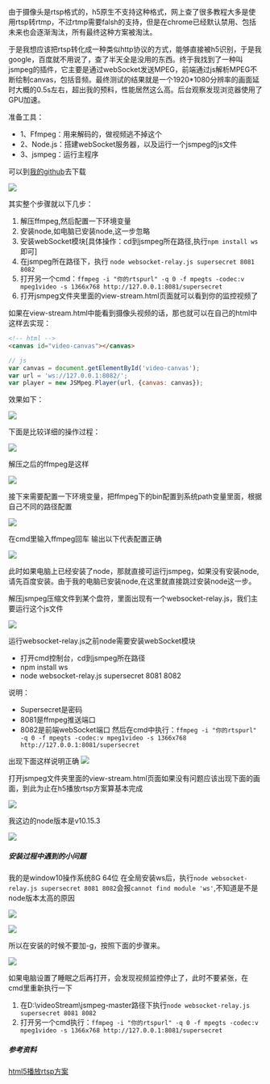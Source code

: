 
由于摄像头是rtsp格式的，h5原生不支持这种格式，网上查了很多教程大多是使用rtsp转rtmp，不过rtmp需要falsh的支持，但是在chrome已经默认禁用、包括未来也会逐渐淘汰，所有最终这种方案被淘汰。

于是我想应该把rtsp转化成一种类似http协议的方式，能够直接被h5识别，于是我google，百度就不用说了，查了半天全是没用的东西。终于我找到了一种叫jsmpeg的插件，它主要是通过webSocket发送MPEG，前端通过js解析MPEG不断绘制canvas，包括音频。最终测试的结果就是一个1920*1080分辨率的画面延时大概的0.5s左右，超出我的预料，性能居然这么高。后台观察发现浏览器使用了GPU加速。

准备工具：
- 1、Ffmpeg：用来解码的，做视频逃不掉这个
- 2、Node.js：搭建webSocket服务器，以及运行一个jsmpeg的js文件
- 3、jsmpeg：运行主程序

可以到[我的github](https://github.com/lavenderGirl/demo-projects/tree/master/videoStream)去下载

![](../images/rtsp/1.webp)


其实整个步骤就以下几步：
1. 解压ffmpeg,然后配置一下环境变量
2. 安装node,如电脑已安装node,这一步忽略
3. 安装webSocket模块[具体操作：cd到jsmpeg所在路径,执行`npm install ws`即可]
4. 在jsmpeg所在路径下，执行 `node websocket-relay.js supersecret 8081 8082`
5. 打开另一个cmd：`ffmpeg -i "你的rtspurl" -q 0 -f mpegts -codec:v mpeg1video -s 1366x768 http://127.0.0.1:8081/supersecret`
6. 打开jsmpeg文件夹里面的view-stream.html页面就可以看到你的监控视频了

如果在view-stream.html中能看到摄像头视频的话，那也就可以在自己的html中这样去实现：
```html
<!-- html -->
<canvas id="video-canvas"></canvas>
```

```js
// js
var canvas = document.getElementById('video-canvas');
var url = 'ws://127.0.0.1:8082/';
var player = new JSMpeg.Player(url, {canvas: canvas});
```
效果如下：

![](../images/rtsp/2.webp)

下面是比较详细的操作过程：

![](../images/rtsp/3.webp)

解压之后的ffmpeg是这样

![](../images/rtsp/4.webp)

接下来需要配置一下环境变量，把ffmpeg下的bin配置到系统path变量里面，根据自己不同的路径配置

![](../images/rtsp/5.webp)

在cmd里输入ffmpeg回车  输出以下代表配置正确

![](../images/rtsp/6.webp)


此时如果电脑上已经安装了node，那就直接可运行jsmpeg，如果没有安装node,请先百度安装。由于我的电脑已安装node,在这里就直接跳过安装node这一步。

解压jsmpeg压缩文件到某个盘符，里面出现有一个websocket-relay.js，我们主要运行这个js文件

![](../images/rtsp/7.webp)

运行websocket-relay.js之前node需要安装webSocket模块
- 打开cmd控制台，cd到jsmpeg所在路径
- npm install ws
- node websocket-relay.js supersecret 8081 8082

说明：

- Supersecret是密码
- 8081是ffmpeg推送端口
- 8082是前端webSocket端口
然后在cmd中执行：`ffmpeg -i "你的rtspurl" -q 0 -f mpegts -codec:v mpeg1video -s 1366x768 http://127.0.0.1:8081/supersecret`

出现下面这样说明正确
![](../images/rtsp/8.webp)

打开jsmpeg文件夹里面的view-stream.html页面如果没有问题应该出现下面的画面，到此为止在h5播放rtsp方案算基本完成

![](../images/rtsp/9.webp)


我这边的node版本是v10.15.3

![](../images/rtsp/10.webp)

##### 安装过程中遇到的小问题

我的是window10操作系统8G 64位
在全局安装ws后，执行`node websocket-relay.js supersecret 8081 8082`会报`cannot find module 'ws'`,不知道是不是node版本太高的原因

![](../images/rtsp/11.webp)

![](../images/rtsp/12.webp)

所以在安装的时候不要加-g，按照下面的步骤来。

![](../images/rtsp/13.webp)

如果电脑设置了睡眠之后再打开，会发现视频监控停止了，此时不要紧张，在cmd里重新执行一下
1. 在D:\videoStream\jsmpeg-master路径下执行`node websocket-relay.js supersecret 8081 8082`
2. 打开另一个cmd执行：`ffmpeg -i "你的rtspurl" -q 0 -f mpegts -codec:v mpeg1video -s 1366x768 http://127.0.0.1:8081/supersecret` 

##### 参考资料

[html5播放rtsp方案](https://my.oschina.net/chengpengvb/blog/1832469?tdsourcetag=s_pctim_aiomsg)









